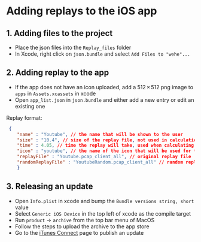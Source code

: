 # Adding replays to the iOS app

## 1. Adding files to the project

* Place the json files into the `Replay_files` folder
* In Xcode, right click on `json.bundle` and select `Add Files to "wehe"...`

## 2. Adding replay to the app

* If the app does not have an icon uploaded, add a 512 × 512 png image to `apps` in `Assets.xcassets` in xcode
* Open `app_list.json` in `json.bundle` and either add a new entry or edit an existing one

Replay format:
```json
 {
    "name" : "Youtube", // the name that will be shown to the user
    "size" : "10.4", // size of the replay file, not used in calculations
    "time" : 4.05, // time the replay will take, used when calculating time slices
    "icon" : "youtube", // the name of the icon that will be used for the replay
    "replayFile" : "Youtube.pcap_client_all", // original replay file
    "randomReplayFile" : "YoutubeRandom.pcap_client_all" // random replay file
    }
```

## 3. Releasing an update

* Open `Info.plist` in xcode and bump the `Bundle versions string, short` value
* Select `Generic iOS Device` in the top left of xcode as the compile target
* Run `product` -> `archive` from the top bar menu of MacOS
* Follow the steps to upload the archive to the app store
* Go to the [iTunes Connect](https://itunesconnect.apple.com/) page to publish an update
